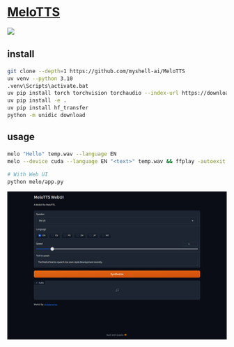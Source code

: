 # [MeloTTS](https://github.com/myshell-ai/MeloTTS)

![](https://img.shields.io/github/license/myshell-ai/MeloTTS)

## install

```sh
git clone --depth=1 https://github.com/myshell-ai/MeloTTS
uv venv --python 3.10
.venv\Scripts\activate.bat
uv pip install torch torchvision torchaudio --index-url https://download.pytorch.org/whl/cu121
uv pip install -e .
uv pip install hf_transfer
python -m unidic download
```

## usage

```sh
melo "Hello" temp.wav --language EN
melo --device cuda --language EN "<text>" temp.wav && ffplay -autoexit temp.wav
```

```sh
# With Web UI
python melo/app.py
```

[^1]: [运行web_demo_gradio.py报gbk解码错误，cli和streamlit则可以正常运行](https://github.com/THUDM/ChatGLM3/discussions/1009)

![melotts](/_image/optWeb/melotts.png)
